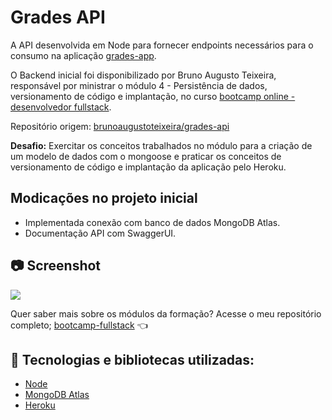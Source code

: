 # Grades API

A API desenvolvida em Node para fornecer endpoints necessários para o consumo na aplicação [grades-app](https://github.com/valterhugojr/grades-app).

O Backend inicial foi disponibilizado por Bruno Augusto Teixeira, responsável por ministrar o módulo 4 - Persistência de dados, versionamento de código e implantação, no curso [bootcamp online - desenvolvedor fullstack](https://www.igti.com.br/custom/bootcamp-desenvolvedor-full-stack/).

Repositório origem: [brunoaugustoteixeira/grades-api](https://github.com/brunoaugustoteixeira/grades-api)

**Desafio:**
Exercitar os conceitos trabalhados no módulo para a criação de um modelo de dados com o mongoose e praticar os conceitos de versionamento de código e implantação da aplicação pelo Heroku.

## Modicações no projeto inicial

- Implementada conexão com banco de dados MongoDB Atlas.
- Documentação API com SwaggerUI.

## 📷 Screenshot

![](https://i.imgur.com/lT3mn2M.png)

Quer saber mais sobre os módulos da formação? Acesse o meu repositório completo; [bootcamp-fullstack](https://github.com/mauricio-viana/bootcamp-fullstack) 👈

## 🔧 Tecnologias e bibliotecas utilizadas:

- [Node](https://nodejs.org/en/about/)
- [MongoDB Atlas](https://www.mongodb.com/cloud/atlas)
- [Heroku](https://www.heroku.com)
